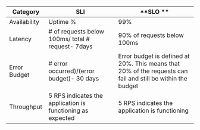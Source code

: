| **Category** | **SLI**                                                    | **SLO **                                                                                                     |
|--------------|------------------------------------------------------------|--------------------------------------------------------------------------------------------------------------|
| Availability | Uptime %                                                   | 99%                                                                                                          |
| Latency      | # of requests below 100ms/ total # request- 7days          | 90% of requests below 100ms                                                                                  |
| Error Budget | # error occurred)/(error budget)- 30 days                  | Error budget is defined at 20%. This means that 20% of the requests can fail and still be within the budget  |
| Throughput   | 5 RPS indicates the application is functioning as expected | 5 RPS indicates the application is functioning                                                               |
